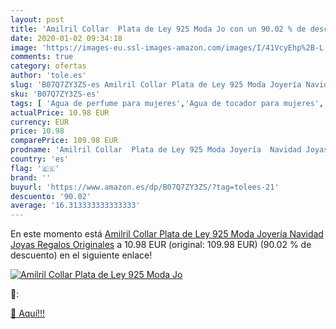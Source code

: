 ```yaml
---
layout: post
title: 'Amilril Collar  Plata de Ley 925 Moda Jo con un 90.02 % de descuento'
date: 2020-01-02 09:34:18
image: 'https://images-eu.ssl-images-amazon.com/images/I/41VcyEhp%2B-L._SL400_.jpg'
comments: true
category: ofertas
author: 'tole.es'
slug: 'B07Q7ZY3ZS-es Amilril Collar Plata de Ley 925 Moda Joyería Navidad Joyas...'
sku: 'B07Q7ZY3ZS-es'
tags: [ 'Agua de perfume para mujeres','Agua de tocador para mujeres','Almacenaje de adornos festivos','Almacenamiento y organización','Belleza','Fragancias para mujeres','Hogar y cocina','Instrumentos de percusión para niños','Instrumentos musicales para niños','Juguetes','Juguetes electrónicos','Juguetes y juegos','Perfumes y fragancias','Productos para el cuidado de la piel','Sets y juegos para el cuidado de la piel','Videojuegos para niños','de','ley','navidad','plata', ]
actualPrice: 10.98 EUR
currency: EUR
price: 10.98
comparePrice: 109.98 EUR
prodname: 'Amilril Collar  Plata de Ley 925 Moda Joyería  Navidad Joyas Regalos Originales'
country: 'es'
flag: '🇪🇸'
brand: ''
buyurl: 'https://www.amazon.es/dp/B07Q7ZY3ZS/?tag=tolees-21'
descuento: '90.02'
average: '16.313333333333333'
---
```


En este momento está [Amilril Collar  Plata de Ley 925 Moda Joyería  Navidad Joyas Regalos Originales](https://www.amazon.es/dp/B07Q7ZY3ZS/?tag=tolees-21) a 10.98 EUR (original: 109.98 EUR) (90.02 %  de descuento) en el siguiente enlace!

[![Amilril Collar  Plata de Ley 925 Moda Jo](https://images-eu.ssl-images-amazon.com/images/I/41VcyEhp%2B-L._SL400_.jpg)](https://www.amazon.es/dp/B07Q7ZY3ZS/?tag=tolees-21)

🔎:


[🛒 Aquí!!!](https://www.amazon.es/dp/B07Q7ZY3ZS/?tag=tolees-21)
